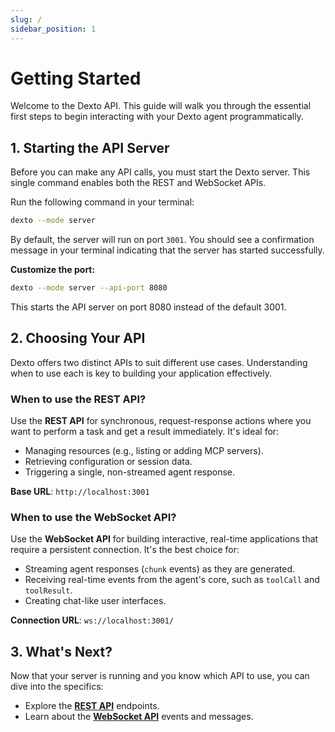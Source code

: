 ```yaml
---
slug: /
sidebar_position: 1
---
```


# Getting Started

Welcome to the Dexto API. This guide will walk you through the essential first steps to begin interacting with your Dexto agent programmatically.

## 1. Starting the API Server

Before you can make any API calls, you must start the Dexto server. This single command enables both the REST and WebSocket APIs.

Run the following command in your terminal:

```bash
dexto --mode server
```

By default, the server will run on port `3001`. You should see a confirmation message in your terminal indicating that the server has started successfully.

**Customize the port:**
```bash
dexto --mode server --api-port 8080
```

This starts the API server on port 8080 instead of the default 3001.

## 2. Choosing Your API

Dexto offers two distinct APIs to suit different use cases. Understanding when to use each is key to building your application effectively.

### When to use the REST API?
Use the **REST API** for synchronous, request-response actions where you want to perform a task and get a result immediately. It's ideal for:
-   Managing resources (e.g., listing or adding MCP servers).
-   Retrieving configuration or session data.
-   Triggering a single, non-streamed agent response.

**Base URL**: `http://localhost:3001`

### When to use the WebSocket API?
Use the **WebSocket API** for building interactive, real-time applications that require a persistent connection. It's the best choice for:
-   Streaming agent responses (`chunk` events) as they are generated.
-   Receiving real-time events from the agent's core, such as `toolCall` and `toolResult`.
-   Creating chat-like user interfaces.

**Connection URL**: `ws://localhost:3001/`

## 3. What's Next?

Now that your server is running and you know which API to use, you can dive into the specifics:

-   Explore the **[REST API](./rest/conversation.md)** endpoints.
-   Learn about the **[WebSocket API](./websocket.md)** events and messages. 